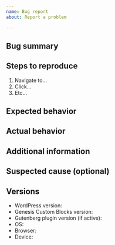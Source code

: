 ```yaml
---
name: Bug report
about: Report a problem

---
```


## Bug summary

<!-- In 1-2 sentences, what is the bug? -->

## Steps to reproduce

<!-- Exactly how to reproduce it -->
1. Navigate to...
2. Click...
3. Etc...

## Expected behavior

## Actual behavior
<!-- Please include screenshots of the behavior and the JS console, if there was an error or warning there --> 

## Additional information

## Suspected cause (optional)
<!-- If you think you know what caused this bug --> 

## Versions

 - WordPress version:
 - Genesis Custom Blocks version: <!-- Please ensure the latest version of Genesis Custom Blocks is running: https://github.com/studiopress/genesis-custom-blocks -->
 - Gutenberg plugin version (if active):
 - OS:
 - Browser:
 - Device: <!-- like MacBook -->
